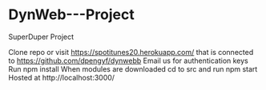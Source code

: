 # DynWeb---Project

SuperDuper Project

Clone repo or visit https://spotitunes20.herokuapp.com/ that is connected to https://github.com/dpengyf/dynwebb
Email us for authentication keys
Run npm install
When modules are downloaded
cd to src and run npm start
Hosted at http://localhost:3000/